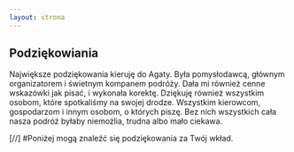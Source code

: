 ```yaml
---
layout: strona
---
```


Podziękowiania
--------------

Największe podziękowania kieruję do Agaty. Była pomysłodawcą,
głównym organizatorem i świetnym kompanem podróży.
Dała mi również cenne wskazówki jak pisać, i wykonała korektę.
Dziękuję również wszystkim osobom, które spotkaliśmy
na swojej drodze. Wszystkim kierowcom, gospodarzom
i innym osobom, o których piszę. Bez nich wszystkich
cała nasza podróż byłaby niemożlia, trudna albo mało ciekawa.

[//] #Poniżej mogą znaleźć się podziękowania za Twój wkład.



